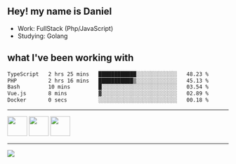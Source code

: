## Hey! my name is Daniel

- Work: FullStack (Php/JavaScript)
- Studying: Golang

## what I've been working with
<!--START_SECTION:waka-->

```txt
TypeScript   2 hrs 25 mins   ████████████░░░░░░░░░░░░░   48.23 %
PHP          2 hrs 16 mins   ███████████▒░░░░░░░░░░░░░   45.13 %
Bash         10 mins         █░░░░░░░░░░░░░░░░░░░░░░░░   03.54 %
Vue.js       8 mins          ▓░░░░░░░░░░░░░░░░░░░░░░░░   02.89 %
Docker       0 secs          ░░░░░░░░░░░░░░░░░░░░░░░░░   00.18 %
```

<!--END_SECTION:waka-->
    

<hr>
<div>
    <img height="45" src="https://img.icons8.com/color/48/000000/nodejs.png"/>
    <img height="45" src="https://www.vectorlogo.zone/logos/golang/golang-ar21.svg">
    <img height="45" src="https://www.vectorlogo.zone/logos/nestjs/nestjs-icon.svg">
</div>
<hr>
<div>
    <a href="https://www.linkedin.com/in/daniel-lucas-bb7b82193/" target="_blank">
        <img src="https://img.shields.io/badge/LinkedIn-0077B5?style=for-the-badge&logo=linkedin&logoColor=white">
    </a>
</div>
